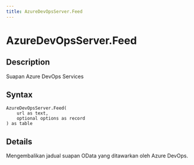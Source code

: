 ```yaml
---
title: AzureDevOpsServer.Feed
---
```


# AzureDevOpsServer.Feed


## Description

Suapan Azure DevOps Services


## Syntax

```powerquery
AzureDevOpsServer.Feed(
    url as text,
    optional options as record
) as table
```


## Details

Mengembalikan jadual suapan OData yang ditawarkan oleh Azure DevOps.


